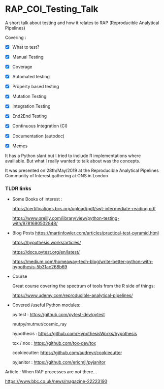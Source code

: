 # RAP_COI_Testing_Talk
A short talk about testing and how it relates to  RAP (Reproducible Analytical Pipelines)


Covering :

- [x] What to test?
- [x] Manual Testing
- [x] Coverage
- [x] Automated testing 
- [x] Property based testing
- [x] Mutation Testing
- [x] Integration Testing
- [x] End2End Testing
- [x] Continuous Integration (CI)
- [x] Documentation (autodoc)
- [x] Memes


It has a Python slant but I tried to include R implementations where availiable. 
But what I really wanted to talk about was the concepts.


It was presented on  28th/May/2019 at the Reproducible Analytical Pipelines Community of Interest gathering at ONS in London


### TLDR links

- Some Books of interest :

  https://certifications.bcs.org/upload/pdf/swt-intermediate-reading.pdf
  
  https://www.oreilly.com/library/view/python-testing-with/9781680502848/

- Blog Posts
  https://martinfowler.com/articles/practical-test-pyramid.html
  
  https://hypothesis.works/articles/
  
  https://docs.pytest.org/en/latest/
  
  https://medium.com/homeaway-tech-blog/write-better-python-with-hypothesis-5b31ac268b69

- Course

  Great course covering the spectrum of tools from the R side of things:
  
  https://www.udemy.com/reproducible-analytical-pipelines/


- Covered /useful Python modules: 

  py.test : https://github.com/pytest-dev/pytest
  
  mutpy/mutmut/cosmic_ray 
  
  hypothesis : https://github.com/HypothesisWorks/hypothesis
  
  tox / nox : https://github.com/tox-dev/tox
  
  cookiecutter: https://github.com/audreyr/cookiecutter
  
  pyjanitor : https://github.com/ericmjl/pyjanitor




Article : When RAP processes are not there...

https://www.bbc.co.uk/news/magazine-22223190



